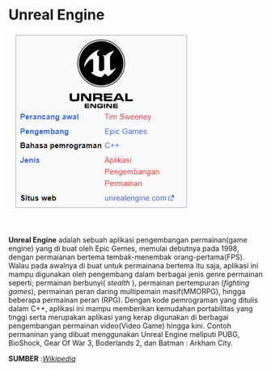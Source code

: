 # Unreal Engine
![](asset/PUE5.png)
#
#
**Unreal Engine** adalah sebuah aplikasi pengembangan permainan(game engine) yang di buat oleh Epic Gemes, memulai debutnya pada 1998, dengan permaianan bertema tembak-menembak orang-pertama(FPS). Walau pada awalnya di buat untuk permainana bertema itu saja, aplikasi ini mampu digunakan oleh pengembang dalam berbagai jenis genre permainan seperti; permainan berbunyi( *stealth* ), permainan pertempuran (*fighting games*), permainan peran daring multipemain masif(MMORPG), hingga beberapa permainan peran (RPG). Dengan kode pemrograman yang ditulis dalam C++, aplikasi ini mampu memberikan kemudahan portabilitas yang tinggi serta merupakan aplikasi yang kerap digunakan di berbagai pengembangan permainan video(Video Game) hingga kini. Contoh permaninan yang dibuat menggunakan Unreal Engine meliputi PUBG, BioShock, Gear Of War 3, Boderlands 2, dan Batman : Arkham City.

**SUMBER** :*[Wikipedia](https://id.wikipedia.org/wiki/Unreal_Engine)*